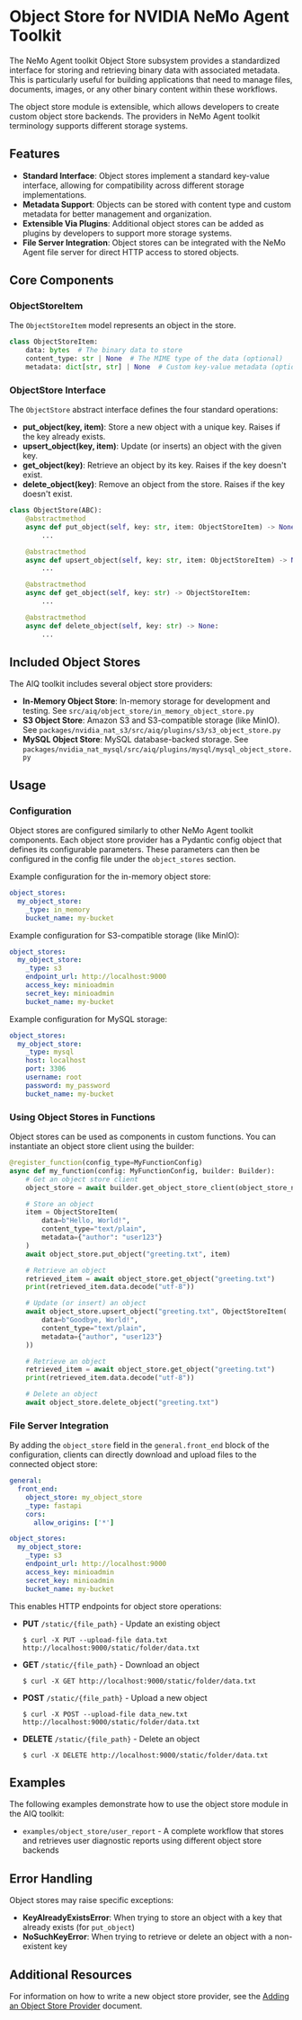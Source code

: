 <!--
SPDX-FileCopyrightText: Copyright (c) 2025, NVIDIA CORPORATION & AFFILIATES. All rights reserved.
SPDX-License-Identifier: Apache-2.0

Licensed under the Apache License, Version 2.0 (the "License");
you may not use this file except in compliance with the License.
You may obtain a copy of the License at

http://www.apache.org/licenses/LICENSE-2.0

Unless required by applicable law or agreed to in writing, software
distributed under the License is distributed on an "AS IS" BASIS,
WITHOUT WARRANTIES OR CONDITIONS OF ANY KIND, either express or implied.
See the License for the specific language governing permissions and
limitations under the License.
-->

# Object Store for NVIDIA NeMo Agent Toolkit

The NeMo Agent toolkit Object Store subsystem provides a standardized interface for storing and retrieving binary data with associated metadata. This is particularly useful for building applications that need to manage files, documents, images, or any other binary content within these workflows.

The object store module is extensible, which allows developers to create custom object store backends. The providers in NeMo Agent toolkit terminology supports different storage systems.

## Features
- **Standard Interface**: Object stores implement a standard key-value interface, allowing for compatibility across different storage implementations.
- **Metadata Support**: Objects can be stored with content type and custom metadata for better management and organization.
- **Extensible Via Plugins**: Additional object stores can be added as plugins by developers to support more storage systems.
- **File Server Integration**: Object stores can be integrated with the NeMo Agent file server for direct HTTP access to stored objects.

## Core Components

### ObjectStoreItem
The `ObjectStoreItem` model represents an object in the store.
```python
class ObjectStoreItem:
    data: bytes  # The binary data to store
    content_type: str | None  # The MIME type of the data (optional)
    metadata: dict[str, str] | None  # Custom key-value metadata (optional)
```

### ObjectStore Interface
The `ObjectStore` abstract interface defines the four standard operations:

- **put_object(key, item)**: Store a new object with a unique key. Raises if the key already exists.
- **upsert_object(key, item)**: Update (or inserts) an object with the given key.
- **get_object(key)**: Retrieve an object by its key. Raises if the key doesn't exist.
- **delete_object(key)**: Remove an object from the store. Raises if the key doesn't exist.

```python
class ObjectStore(ABC):
    @abstractmethod
    async def put_object(self, key: str, item: ObjectStoreItem) -> None:
        ...

    @abstractmethod
    async def upsert_object(self, key: str, item: ObjectStoreItem) -> None:
        ...

    @abstractmethod
    async def get_object(self, key: str) -> ObjectStoreItem:
        ...

    @abstractmethod
    async def delete_object(self, key: str) -> None:
        ...
```

## Included Object Stores
The AIQ toolkit includes several object store providers:

- **In-Memory Object Store**: In-memory storage for development and testing. See `src/aiq/object_store/in_memory_object_store.py`
- **S3 Object Store**: Amazon S3 and S3-compatible storage (like MinIO). See `packages/nvidia_nat_s3/src/aiq/plugins/s3/s3_object_store.py`
- **MySQL Object Store**: MySQL database-backed storage. See `packages/nvidia_nat_mysql/src/aiq/plugins/mysql/mysql_object_store.py`

## Usage

### Configuration
Object stores are configured similarly to other NeMo Agent toolkit components. Each object store provider has a Pydantic config object that defines its configurable parameters. These parameters can then be configured in the config file under the `object_stores` section.

Example configuration for the in-memory object store:
```yaml
object_stores:
  my_object_store:
    _type: in_memory
    bucket_name: my-bucket
```

Example configuration for S3-compatible storage (like MinIO):
```yaml
object_stores:
  my_object_store:
    _type: s3
    endpoint_url: http://localhost:9000
    access_key: minioadmin
    secret_key: minioadmin
    bucket_name: my-bucket
```

Example configuration for MySQL storage:
```yaml
object_stores:
  my_object_store:
    _type: mysql
    host: localhost
    port: 3306
    username: root
    password: my_password
    bucket_name: my-bucket
```

### Using Object Stores in Functions
Object stores can be used as components in custom functions. You can instantiate an object store client using the builder:

```python
@register_function(config_type=MyFunctionConfig)
async def my_function(config: MyFunctionConfig, builder: Builder):
    # Get an object store client
    object_store = await builder.get_object_store_client(object_store_name=config.object_store)

    # Store an object
    item = ObjectStoreItem(
        data=b"Hello, World!",
        content_type="text/plain",
        metadata={"author": "user123"}
    )
    await object_store.put_object("greeting.txt", item)

    # Retrieve an object
    retrieved_item = await object_store.get_object("greeting.txt")
    print(retrieved_item.data.decode("utf-8"))

    # Update (or insert) an object
    await object_store.upsert_object("greeting.txt", ObjectStoreItem(
        data=b"Goodbye, World!",
        content_type="text/plain",
        metadata={"author", "user123"}
    ))

    # Retrieve an object
    retrieved_item = await object_store.get_object("greeting.txt")
    print(retrieved_item.data.decode("utf-8"))

    # Delete an object
    await object_store.delete_object("greeting.txt")
```

### File Server Integration
By adding the `object_store` field in the `general.front_end` block of the configuration, clients can directly download and upload files to the connected object store:

```yaml
general:
  front_end:
    object_store: my_object_store
    _type: fastapi
    cors:
      allow_origins: ['*']

object_stores:
  my_object_store:
    _type: s3
    endpoint_url: http://localhost:9000
    access_key: minioadmin
    secret_key: minioadmin
    bucket_name: my-bucket
```

This enables HTTP endpoints for object store operations:
- **PUT** `/static/{file_path}` - Update an existing object
  ```console
  $ curl -X PUT --upload-file data.txt http://localhost:9000/static/folder/data.txt
  ```
- **GET** `/static/{file_path}` - Download an object
  ```console
  $ curl -X GET http://localhost:9000/static/folder/data.txt
  ```
- **POST** `/static/{file_path}` - Upload a new object
  ```console
  $ curl -X POST --upload-file data_new.txt http://localhost:9000/static/folder/data.txt
  ```
- **DELETE** `/static/{file_path}` - Delete an object
  ```console
  $ curl -X DELETE http://localhost:9000/static/folder/data.txt
  ```

## Examples
The following examples demonstrate how to use the object store module in the AIQ toolkit:
* `examples/object_store/user_report` - A complete workflow that stores and retrieves user diagnostic reports using different object store backends

## Error Handling
Object stores may raise specific exceptions:
- **KeyAlreadyExistsError**: When trying to store an object with a key that already exists (for `put_object`)
- **NoSuchKeyError**: When trying to retrieve or delete an object with a non-existent key

## Additional Resources
For information on how to write a new object store provider, see the [Adding an Object Store Provider](../extend/object-store.md) document.
